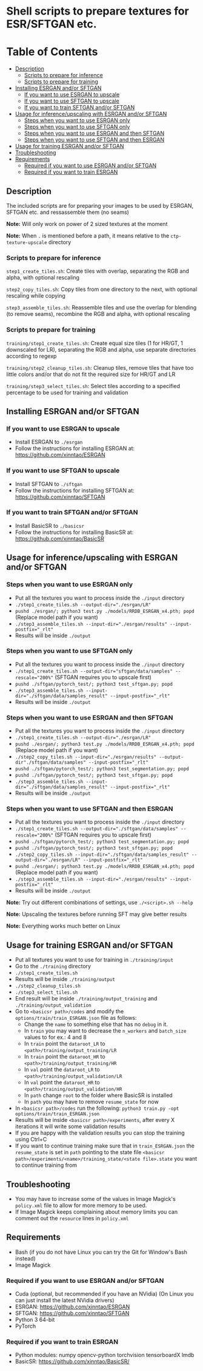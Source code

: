 # Shell scripts to prepare textures for ESR/SFTGAN etc.

Table of Contents
=================

  * [Description](#description)
     * [Scripts to prepare for inference](#scripts-to-prepare-for-inference)
     * [Scripts to prepare for training](#scripts-to-prepare-for-training)
  * [Installing ESRGAN and/or SFTGAN](#installing-esrgan-andor-sftgan)
     * [If you want to use ESRGAN to upscale](#if-you-want-to-use-esrgan-to-upscale)
     * [If you want to use SFTGAN to upscale](#if-you-want-to-use-sftgan-to-upscale)
     * [If you want to train SFTGAN and/or SFTGAN](#if-you-want-to-train-sftgan-andor-sftgan)
  * [Usage for inference/upscaling with ESRGAN and/or SFTGAN](#usage-for-inferenceupscaling-with-esrgan-andor-sftgan)
     * [Steps when you want to use ESRGAN only](#steps-when-you-want-to-use-esrgan-only)
     * [Steps when you want to use SFTGAN only](#steps-when-you-want-to-use-sftgan-only)
     * [Steps when you want to use ESRGAN and then SFTGAN](#steps-when-you-want-to-use-esrgan-and-then-sftgan)
     * [Steps when you want to use SFTGAN and then ESRGAN](#steps-when-you-want-to-use-sftgan-and-then-esrgan)
  * [Usage for training ESRGAN and/or SFTGAN](#usage-for-training-esrgan-andor-sftgan)
  * [Troubleshooting](#troubleshooting)
  * [Requirements](#requirements)
     * [Required if you want to use ESRGAN and/or SFTGAN](#required-if-you-want-to-use-esrgan-andor-sftgan)
     * [Required if you want to train ESRGAN](#required-if-you-want-to-train-esrgan)


## Description

The included scripts are for preparing your images to be used by ESRGAN, SFTGAN etc. and ressassemble them (no seams)

**Note:** Will only work on power of 2 sized textures at the moment

**Note:** When `.` is mentioned before a path, it means relative to the `ctp-texture-upscale` directory

### Scripts to prepare for inference ###
`step1_create_tiles.sh`: Create tiles with overlap, separating the RGB and alpha, with optional rescaling

`step2_copy_tiles.sh`: Copy tiles from one directory to the next, with optional rescaling while copying

`step3_assemble_tiles.sh`: Reassemble tiles and use the overlap for blending (to remove seams), recombine the RGB and alpha, with optional rescaling

### Scripts to prepare for training  ###
`training/step1_create_tiles.sh`: Create equal size tiles (1 for HR/GT, 1 downscaled for LR), separating the RGB and alpha, use separate directories according to regexp

`training/step2_cleanup_tiles.sh`: Cleanup tiles, remove tiles that have too little colors and/or that do not fit the required size for HR/GT and LR

`training/step3_select_tiles.sh`: Select tiles according to a specified percentage to be used for training and validation

## Installing ESRGAN and/or SFTGAN

### If you want to use ESRGAN to upscale

 - Install ESRGAN to `./esrgan`
 - Follow the instructions for installing ESRGAN at: https://github.com/xinntao/ESRGAN

### If you want to use SFTGAN to upscale

 - Install SFTGAN to `./sftgan`
 - Follow the instructions for installing SFTGAN at: https://github.com/xinntao/SFTGAN

### If you want to train SFTGAN and/or SFTGAN

 - Install BasicSR to `./basicsr`
 - Follow the instructions for installing BasicSR at: https://github.com/xinntao/BasicSR

## Usage for inference/upscaling with ESRGAN and/or SFTGAN

### Steps when you want to use ESRGAN only

  - Put all the textures you want to process inside the `./input` directory
  - `./step1_create_tiles.sh --output-dir="./esrgan/LR"`
  - `pushd ./esrgan/; python3 test.py ./models/RRDB_ESRGAN_x4.pth; popd` (Replace model path if you want)
  - `./step3_assemble_tiles.sh --input-dir="./esrgan/results" --input-postfix="_rlt"`
  - Results will be inside `./output`

### Steps when you want to use SFTGAN only

  - Put all the textures you want to process inside the `./input` directory
  - `./step1_create_tiles.sh --output-dir="sftgan/data/samples" --rescale="200%"` (SFTGAN requires you to upscale first)
  - `pushd ./sftgan/pytorch_test/; python3 test_sftgan.py; popd`
  - `./step3_assemble_tiles.sh --input-dir="./sftgan/data/samples_result" --input-postfix="_rlt"`
  - Results will be inside `./output`

### Steps when you want to use ESRGAN and then SFTGAN

  - Put all the textures you want to process inside the `./input` directory
  - `./step1_create_tiles.sh --output-dir="./esrgan/LR"`
  - `pushd ./esrgan/; python3 test.py ./models/RRDB_ESRGAN_x4.pth; popd` (Replace model path if you want)
  - `./step2_copy_tiles.sh --input-dir="./esrgan/results" --output-dir"./sftgan/data/samples" --input-postfix="_rlt"`
  - `pushd ./sftgan/pytorch_test/; python3 test_segmentation.py; popd`
  - `pushd ./sftgan/pytorch_test/; python3 test_sftgan.py; popd`
  - `./step3_assemble_tiles.sh --input-dir="./sftgan/data/samples_result" --input-postfix="_rlt"`
  - Results will be inside `./output`

### Steps when you want to use SFTGAN and then ESRGAN

  - Put all the textures you want to process inside the `./input` directory
  - `./step1_create_tiles.sh --output-dir="./sftgan/data/samples" --rescale="200%"` (SFTGAN requires you to upscale first)
  - `pushd ./sftgan/pytorch_test/; python3 test_segmentation.py; popd`
  - `pushd ./sftgan/pytorch_test/; python3 test_sftgan.py; popd`
  - `./step2_copy_tiles.sh --input-dir="./sftgan/data/samples_result" --output-dir="./esrgan/LR" --input-postfix="_rlt"`
  - `pushd ./esrgan/; python3 test.py ./models/RRDB_ESRGAN_x4.pth; popd` (Replace model path if you want)
  - `./step3_assemble_tiles.sh --input-dir="./esrgan/results" --input-postfix="_rlt"`
  - Results will be inside `./output`

 **Note:** Try out different combinations of settings, use `./<script>.sh --help`
 
 **Note:** Upscaling the textures before running SFT may give better results
 
 **Note:** Everything works much better on Linux

## Usage for training ESRGAN and/or SFTGAN

 - Put all textures you want to use for training in `./training/input`
 - Go to the `./training` directory
 - `./step1_create_tiles.sh`
 - Results will be inside `./training/output`
 - `./step2_cleanup_tiles.sh`
 - `./step3_select_tiles.sh`
 - End result will be inside `./training/output_training` and `./training/output_validation`
 - Go to `<basicsr path>/codes` and modify the `options/train/train_ESRGAN.json` file as follows:
   - Change the `name` to something else that has no `debug` in it.
   - In `train` you may want to decrease the `n_workers` and `batch_size` values to for ex.: 4 and 8
   - In `train` point the `dataroot_LR` to `<path>/training/output_training/LR`
   - In `train` point the `dataroot_HR` to `<path>/training/output_training/HR`
   - In `val` point the `dataroot_LR` to `<path>/training/output_validation/LR`
   - In `val` point the `dataroot_HR` to `<path>/training/output_validation/HR`
   - In `path` change `root` to the folder where BasicSR is installed
   - In `path` you may have to remove `resume_state` for now
 - In `<basicsr path>/codes` run the following: `python3 train.py -opt options/train/train_ESRGAN.json`
 - Results will be inside `<basicsr path>/experiments`, after every X iterations it will write some validation results
 - If you are happy with the validation results you can stop the training using Ctrl+C
 - If you want to continue training make sure that in `train_ESRGAN.json` the `resume_state` is set in `path` pointing to the state file `<basicsr path>/experiments/<name>/training_state/<state file>.state` you want to continue training from
 
## Troubleshooting

- You may have to increase some of the values in Image Magick's `policy.xml` file to allow for more memory to be used.
- If Image Magick keeps complaining about memory limits you can comment out the `resource` lines in `policy.xml`

## Requirements
 - Bash (if you do not have Linux you can try the Git for Window's Bash instead)
 - Image Magick

### Required if you want to use ESRGAN and/or SFTGAN
 - Cuda (optional, but recommended if you have an NVidia) (On Linux you can just install the latest NVidia drivers)
 - ESRGAN: https://github.com/xinntao/ESRGAN
 - SFTGAN: https://github.com/xinntao/SFTGAN
 - Python 3 64-bit
 - PyTorch
 
### Required if you want to train ESRGAN
 - Python modules: numpy opencv-python torchvision tensorboardX lmdb
 - BasicSR: https://github.com/xinntao/BasicSR/

